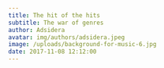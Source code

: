 ```yaml
---
title: The hit of the hits
subtitle: The war of genres
author: Adsidera
avatar: img/authors/adsidera.jpeg
image: /uploads/background-for-music-6.jpg
date: 2017-11-08 12:12:00
---
```




